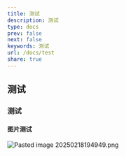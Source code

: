 ```yaml
---
title: 测试
description: 测试
type: docs
prev: false
next: false
keywords: 测试
url: /docs/test
share: true
---
```

## 测试



### 测试


#### 图片测试

![Pasted image 20250218194949.png](Pasted%20image%2020250218194949.png)








